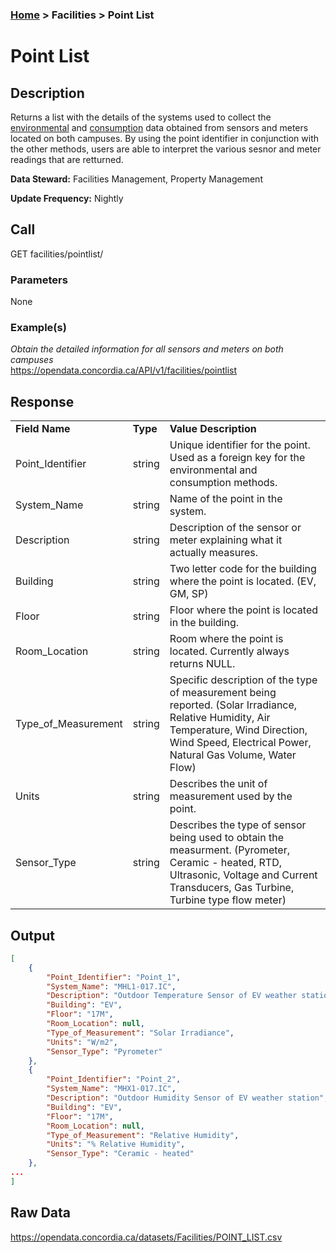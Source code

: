 ### [Home](../../README.md) > Facilities > Point List

# Point List


## Description
Returns a list with the details of the systems used to collect the [environmental](./environmental.md) and [consumption](./consumption.md) data obtained from sensors and meters located on both campuses. By using the point identifier in conjunction with the other methods, users are able to interpret the various sesnor and meter readings that are retturned.

**Data Steward:** Facilities Management, Property Management

**Update Frequency:** Nightly

## Call
GET facilities/pointlist/

### Parameters
None

### Example(s)
*Obtain the detailed information for all sensors and meters on both campuses*<br/>
https://opendata.concordia.ca/API/v1/facilities/pointlist

## Response
<table>
    <tr>
        <td><b>Field Name</b></td>
        <td><b>Type</b></td>
        <td><b>Value Description</b></td>
    </tr>
    <tr>
        <td>Point_Identifier</td>
        <td>string</td>
        <td>Unique identifier for the point. Used as a foreign key for the environmental and consumption methods.</td>
    </tr>
    <tr>
        <td>System_Name</td>
        <td>string</td>
        <td>Name of the point in the system.</td>
    </tr>
    <tr>
        <td>Description</td>
        <td>string</td>
        <td>Description of the sensor or meter explaining what it actually measures.</td>
    </tr>
    <tr>
        <td>Building</td>
        <td>string</td>
        <td>Two letter code for the building where the point is located. (EV, GM, SP)</td>
    </tr>
    <tr>
        <td>Floor</td>
        <td>string</td>
        <td>Floor where the point is located in the building.</td>
    </tr>
    <tr>
        <td>Room_Location</td>
        <td>string</td>
        <td>Room where the point is located.  Currently always returns NULL.</td>
    </tr>
    <tr>
        <td>Type_of_Measurement</td>
        <td>string</td>
        <td>Specific description of the type of measurement being reported. (Solar Irradiance, Relative Humidity, Air Temperature, Wind Direction, Wind Speed, Electrical Power, Natural Gas Volume, Water Flow)</td>
    </tr>
    <tr>
        <td>Units</td>
        <td>string</td>
        <td>Describes the unit of measurement used by the point.</td>
    </tr>
    <tr>
        <td>Sensor_Type</td>
        <td>string</td>
        <td>Describes the type of sensor being used to obtain the measurment. (Pyrometer, Ceramic - heated, RTD, Ultrasonic, Voltage and Current Transducers, Gas Turbine, Turbine type flow meter)</td>
    </tr>
</table>

## Output
```JSON
[
    {
        "Point_Identifier": "Point_1",
        "System_Name": "MHL1-017.IC",
        "Description": "Outdoor Temperature Sensor of EV weather station",
        "Building": "EV",
        "Floor": "17M",
        "Room_Location": null,
        "Type_of_Measurement": "Solar Irradiance",
        "Units": "W/m2",
        "Sensor_Type": "Pyrometer"
    },
    {
        "Point_Identifier": "Point_2",
        "System_Name": "MHX1-017.IC",
        "Description": "Outdoor Humidity Sensor of EV weather station",
        "Building": "EV",
        "Floor": "17M",
        "Room_Location": null,
        "Type_of_Measurement": "Relative Humidity",
        "Units": "% Relative Humidity",
        "Sensor_Type": "Ceramic - heated"
    },
...
]
```

## Raw Data
https://opendata.concordia.ca/datasets/Facilities/POINT_LIST.csv
